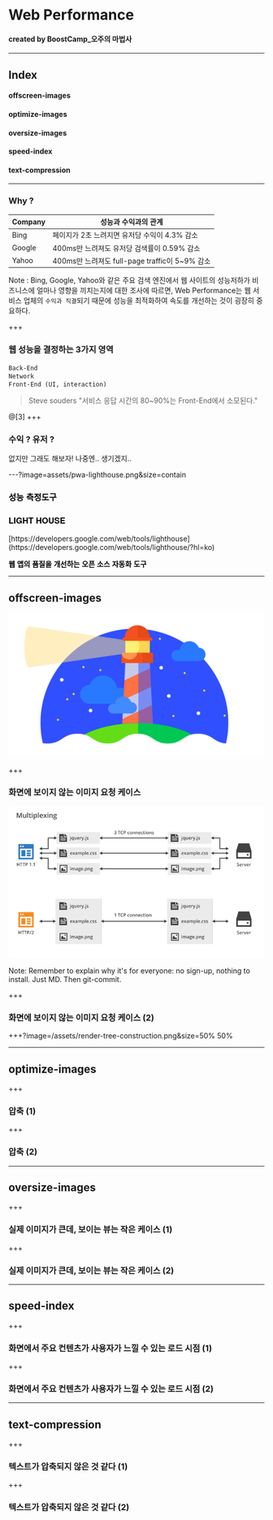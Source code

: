 # Web Performance

#### created by BoostCamp_오주의 마법사

---

## Index

#### offscreen-images
#### optimize-images
#### oversize-images
#### speed-index
#### text-compression

---

### Why ?

|Company|성능과 수익과의 관계|
|-------|---------------|
|Bing|페이지가 2초 느려지면 유저당 수익이 4.3% 감소|
|Google|400ms만 느려져도 유저당 검색률이 0.59% 감소|
|Yahoo|400ms만 느려져도 full-page traffic이 5~9% 감소|

Note : 
Bing, Google, Yahoo와 같은 주요 검색 엔진에서 웹 사이트의 성능저하가 비즈니스에 얼마나 영향을 끼치는지에 대한 조사에 따르면, Web Performance는 웹 서비스 업체의 `수익과 직결`되기 때문에 성능을 최적화하여 속도를 개선하는 것이 굉장히 중요하다.

+++

### 웹 성능을 결정하는 3가지 영역

``` text
Back-End
Network
Front-End (UI, interaction)
```

> Steve souders "서비스 응답 시간의 80~90%는 Front-End에서 소모된다."

<!-- ###### 그러므로, **Front-End에서 Web Performance**를 향상 시키는 방법을 알게 된다면 `사이트의 속도 향상`에 크게 도움이 될 것이다! -->

@[3] 
+++

### 수익 ? 유저 ?

없지만 그래도 해보자! 나중엔.. 생기겠지..

---?image=assets/pwa-lighthouse.png&size=contain

<h3 style="font-family: Helvetica Neue; font-weight: bold; color:#000000">성능 측정도구</h3>
<h3 style="font-family: Helvetica Neue; font-weight: bold; color:#000000">LIGHT HOUSE</h3>
[https://developers.google.com/web/tools/lighthouse](https://developers.google.com/web/tools/lighthouse/?hl=ko)  

<p style="font-family: Helvetica Neue; font-weight: bold; color:#000000">웹 앱의 품질을 개선하는 오픈 소스 자동화 도구</p>

---

## offscreen-images

![LIGHTHOUSE](/assets/pwa-lighthouse.png)

+++

### 화면에 보이지 않는 이미지 요청 케이스
![HTTP1-HTTP2](/assets/http1-http2.png)

Note:
Remember to explain why it's for everyone: no sign-up, nothing to install.
Just MD. Then git-commit.

+++

### 화면에 보이지 않는 이미지 요청 케이스 (2)

+++?image=/assets/render-tree-construction.png&size=50% 50%

---

## optimize-images

+++

### 압축 (1)

+++

### 압축 (2)

---

## oversize-images

+++

### 실제 이미지가 큰데, 보이는 뷰는 작은 케이스 (1)

+++

### 실제 이미지가 큰데, 보이는 뷰는 작은 케이스 (2)

---

## speed-index

+++

### 화면에서 주요 컨텐츠가 사용자가 느낄 수 있는 로드 시점 (1)

+++

### 화면에서 주요 컨텐츠가 사용자가 느낄 수 있는 로드 시점 (2)

---

## text-compression

+++

### 텍스트가 압축되지 않은 것 같다 (1)

+++

### 텍스트가 압축되지 않은 것 같다 (2)